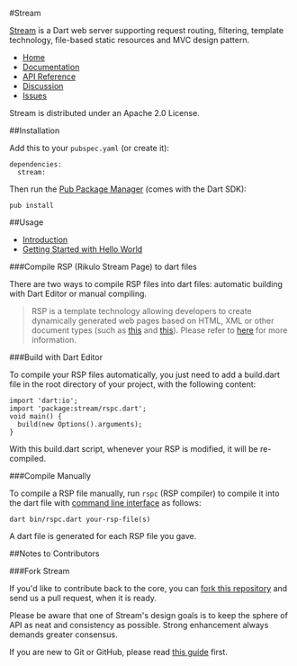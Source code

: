 #Stream

[Stream](http://rikulo.org/projects/stream) is a Dart web server supporting request routing, filtering, template technology, file-based static resources and MVC design pattern.

* [Home](http://rikulo.org/projects/stream)
* [Documentation](http://docs.rikulo.org/stream/latest)
* [API Reference](http://api.rikulo.org/stream/latest)
* [Discussion](http://stackoverflow.com/questions/tagged/rikulo)
* [Issues](https://github.com/rikulo/stream/issues)

Stream is distributed under an Apache 2.0 License.

##Installation

Add this to your `pubspec.yaml` (or create it):

    dependencies:
      stream:

Then run the [Pub Package Manager](http://pub.dartlang.org/doc) (comes with the Dart SDK):

    pub install


##Usage

* [Introduction](http://docs.rikulo.org/stream/latest/Getting_Started/Introduction.html)
* [Getting Started with Hello World](http://docs.rikulo.org/stream/latest/Getting_Started/Hello_World.html)

###Compile RSP (Rikulo Stream Page) to dart files

There are two ways to compile RSP files into dart files: automatic building with Dart Editor or manual compiling.

> RSP is a template technology allowing developers to create dynamically generated web pages based on HTML, XML or other document types (such as [this](https://github.com/rikulo/stream/blob/master/example/hello-mvc/webapp/listView.rsp.html) and [this](https://github.com/rikulo/stream/blob/master/test/features/webapp/includerView.rsp.html)). Please refer to [here](http://docs.rikulo.org/stream/latest/RSP/Fundamentals/RSP_Overview.html) for more information.

###Build with Dart Editor

To compile your RSP files automatically, you just need to add a build.dart file in the root directory of your project, with the following content:

    import 'dart:io';
    import 'package:stream/rspc.dart';
    void main() {
      build(new Options().arguments);
    }

With this build.dart script, whenever your RSP is modified, it will be re-compiled.

###Compile Manually

To compile a RSP file manually, run `rspc` (RSP compiler) to compile it into the dart file with [command line interface](http://en.wikipedia.org/wiki/Command-line_interface) as follows:

    dart bin/rspc.dart your-rsp-file(s)

A dart file is generated for each RSP file you gave.

##Notes to Contributors

###Fork Stream

If you'd like to contribute back to the core, you can [fork this repository](https://help.github.com/articles/fork-a-repo) and send us a pull request, when it is ready.

Please be aware that one of Stream's design goals is to keep the sphere of API as neat and consistency as possible. Strong enhancement always demands greater consensus.

If you are new to Git or GitHub, please read [this guide](https://help.github.com/) first.
